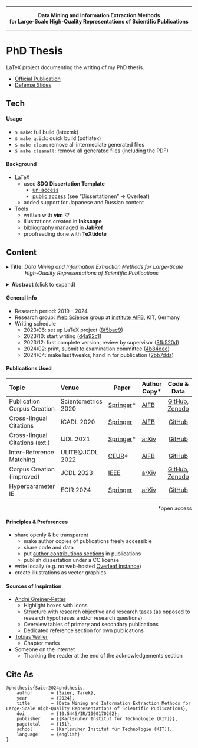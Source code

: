 <hr>
<p align="center"><strong>Data Mining and Information Extraction Methods<br>for Large-Scale High-Quality Representations of Scientific Publications</strong></p>
<hr>

# PhD Thesis

LaTeX project documenting the writing of my PhD thesis.

* [Official Publication](https://doi.org/10.5445/IR/1000170262)
* [Defense Slides](https://github.com/IllDepence/phd-defense)

## Tech

#### Usage

* `$ make`: full build (latexmk)
* `$ make quick`: quick build (pdflatex)
* `$ make clean`: remove all intermediate generated files
* `$ make cleanall`: remove all generated files (including the PDF)

#### Background

* LaTeX
    * used **SDQ Dissertation Template**
        * [uni access](https://gitlab.kit.edu/kit/kastel/sdq/dokumentvorlagen/sdq-dissertations-vorlage)
        * [public access](https://sdq.kastel.kit.edu/wiki/Dokumentvorlagen#Ausarbeitungen) (see “Dissertationen” → Overleaf)
    * added support for Japanese and Russian content
* Tools
    * written with **vim** ♡
    * illustrations created in **Inkscape**
    * bibliography managed in **JabRef**
    * proofreading done with **TeXtidote**


## Content

▸ **Title**: *Data Mining and Information Extraction Methods for Large-Scale  
&emsp;&emsp;&emsp;&nbsp;&nbsp;High-Quality Representations of Scientific Publications*

<details><summary><strong>Abstract</strong> (click to expand)</summary>

<p>This dissertation addresses the challenge of generating high-quality, machine-readable representations of scientific publications at a large scale. Structured data representing scientific publications is the basis for vital infrastructure in academia, such as academic search and bibliometric performance indicators. Generating such data involves information extraction from publications’ natural language content, which makes it a challenging and error-prone process. Existing extraction methods and the data they produce are limited in several ways. This is problematic, because it means that applications and research based on currently available data are of limited scope and validity.</p>
<p>Among the limitations of currently available methods and data, three areas are of particular importance due to their relevance in the academic context. (1)&nbsp;<em>Citation networks</em> are a key characteristic of scientific literature, and are vital for common use cases such as trend analyses and recommender systems. Despite this importance, citation networks of widely used data sets are highly incomplete. (2)&nbsp;<em>Language coverage</em>: science is a global and therefore inherently multi-lingual endeavor. Despite a growing awareness of this, important platforms, approaches, and data sets in the scholarly domain are still limited to English publications only. (3)&nbsp;<em>Research artifacts</em>, such as methods and data sets, become more and more important, as science is increasingly driven by curated data and algorithmic processing. Fine-grained representations of research artifacts bear large potential for applications like faceted academic search and automated reproduction. However, existing extraction methods only yield shallow representations of research artifacts, not sufficient for these use cases.</p>
<p>To address these issues, we develop data mining and information extraction approaches, that enable the creation of machine-readable publication corpora. We furthermore quantify the improvements we achieve in terms of data quality in each area of limitation. In particular, we make the following contributions. As the foundation of our research, we develop a method for creating a large-scale corpus of interlinked, full-text documents from publications’ LaTeX sources. Applying our method to all of arXiv.org, we create the first corpus of interlinked publications with extensive coverage in physics, mathematics, and computer science. Utilizing our corpus, we further present approaches yielding advances in all of the three aforementioned areas of limitation. (1)&nbsp;We develop a methodology for linking bibliographic references, which achieves state-of-the-art citation network completeness. Based on this, we perform novel types of citation analyses. (2)&nbsp;We present a method for identifying cross-lingual citations and, utilizing it, perform the largest analysis of this type of citation to date. Through our analysis, we are able to identify challenges for integrating non-English publications. (3)&nbsp;We develop information extraction approaches for fine-granular representations of research artifacts and their parameters. Our methods achieve an improvement over strong baselines, and their utilization enables novel types of analyses and applications.</p>
<p>Overall, our approaches address key shortcomings of existing methods for the creation of structured data representing publications. Through their use, we achieve significant improvements in terms of data quality. For each of our approaches, we demonstrate its viability and benefits through evaluations and practical large-scale applications. Our methods have already been adopted in several parts of the research community, which further confirms their utility.</p>
</details>


#### General Info
* Research period: 2019 – 2024
* Research group: [Web Science](https://www.aifb.kit.edu/web/Web_Science/en) group at [institute AIFB](https://www.aifb.kit.edu/), KIT, Germany
* Writing schedule
    * 2023/06: set up LaTeX project ([8f5bac9](https://github.com/IllDepence/dis/commit/8f5bac90e02bc1d3a3995eef91045635a21630fa))
    * 2023/10: start writing ([d4a92c1](https://github.com/IllDepence/dis/commit/d4a92c158347a62846d62ba6d0b6d96dd599648e))
    * 2023/12: first complete version, review by supervisor ([3fb520d](https://github.com/IllDepence/dis/commit/3fb520d035739a6efb7a3c5e751ec3f9a0372b88))
    * 2024/02: print, submit to examination committee ([4b84dec](https://github.com/IllDepence/dis/commit/4b84dec6a2e16399d826ec0933800510938b816b))
    * 2024/04: make last tweaks, hand in for publication ([2bb7dda](https://github.com/IllDepence/dis/commit/2bb7dda5f537f153e91542937042f5799b3ba522))

#### Publications Used

Topic | Venue | Paper | Author Copy\* | Code &amp; Data |
:-----|:------|---------------------|--------------|:---------------:|
Publication Corpus Creation | Scientometrics 2020 | [Springer](https://doi.org/10.1007/s11192-020-03382-z)\* | [AIFB](https://aifb.kit.edu/images/f/f9/UnarXive_Scientometrics2020.pdf) | [GitHub](https://github.com/IllDepence/unarXive/tree/legacy_2020), [Zenodo](https://zenodo.org/records/4313164) |
Cross-lingual Citations | ICADL 2020 | [Springer](https://doi.org/10.1007/978-3-030-64452-9_11) | [AIFB](https://www.aifb.kit.edu/images/5/5f/Cross-lingual_Citations_ICADL2020.pdf) | [GitHub](https://github.com/IllDepence/icadl2020) |
Cross-lingual Citations (ext.) | IJDL 2021| [Springer](https://doi.org/10.1007/s00799-021-00312-z)\* | [arXiv](https://doi.org/10.48550/arXiv.2111.05097) | [GitHub](https://github.com/IllDepence/cross-lingual-citations-from-en) |
Inter-Reference Matching | ULITE@JCDL 2022 | [CEUR](https://ceur-ws.org/Vol-3220/paper2.pdf)\* | [AIFB](https://www.aifb.kit.edu/images/c/cc/Reference_Linking_Blocking_ULITE2022.pdf) | [GitHub](https://github.com/IllDepence/ulite2022) |
Corpus Creation (improved) | JCDL 2023 | [IEEE](https://doi.org/10.1109/JCDL57899.2023.00020) | [arXiv](https://doi.org/10.48550/arXiv.2303.14957) | [GitHub](https://github.com/IllDepence/unarXive), [Zenodo](https://zenodo.org/records/7752754) |
Hyperparameter IE | ECIR 2024 | [Springer](https://doi.org/10.1007/978-3-031-56060-6_17) | [arXiv](https://doi.org/10.48550/arXiv.2312.10638) | [GitHub](https://github.com/IllDepence/hyperpie) |

<p align=right>&ast;open access</p>

#### Principles &amp; Preferences

* share openly &amp; be transparent
    * make author copies of publications freely accessible
    * share code and data
    * put [author contributions sections](https://credit.niso.org/) in publications
    * publish dissertation under a CC license
* write locally (e.g. no web-hosted [Overleaf instance](https://github.com/overleaf/toolkit?tab=readme-ov-file#overleaf-toolkit))
* create illustrations as vector graphics

#### Sources of Inspiration

* [André Greiner-Petter](https://link.springer.com/book/10.1007/978-3-658-40473-4)
    * Highlight boxes with icons
    * Structure with research objective and research tasks (as opposed to research hypotheses and/or research questions)
    * Overview tables of primary and secondary publications
    * Dedicated reference section for own publications
* [Tobias Weller](https://publikationen.bibliothek.kit.edu/1000130825)
    * Chapter marks
* Someone on the internet
    * Thanking the reader at the end of the acknowledgements section

## Cite As

```
@phdthesis{Saier2024phdthesis,
    author       = {Saier, Tarek},
    year         = {2024},
    title        = {Data Mining and Information Extraction Methods for Large-Scale High-Quality Representations of Scientific Publications},
    doi          = {10.5445/IR/1000170262},
    publisher    = {{Karlsruher Institut für Technologie (KIT)}},
    pagetotal    = {151},
    school       = {Karlsruher Institut für Technologie (KIT)},
    language     = {english}
}
```
